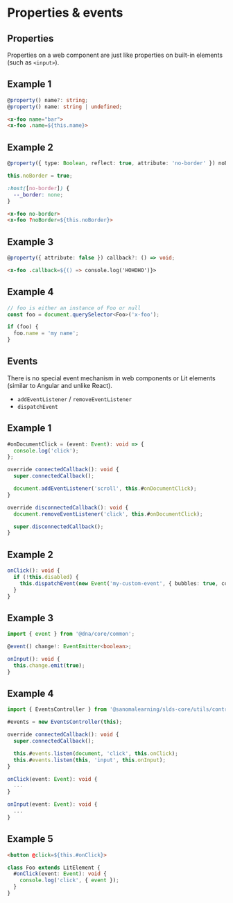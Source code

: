 # Properties & events

## Properties

Properties on a web component are just like properties on built-in elements (such as `<input>`).

## Example 1

```ts
@property() name?: string;
@property() name: string | undefined;
```

```html
<x-foo name="bar">
<x-foo .name=${this.name}>
```

## Example 2

```ts
@property({ type: Boolean, reflect: true, attribute: 'no-border' }) noBorder?: boolean;

this.noBorder = true;
```

```css
:host([no-border]) {
  --_border: none;
}
```

```html
<x-foo no-border>
<x-foo ?noBorder=${this.noBorder}>
```

## Example 3

```ts
@property({ attribute: false }) callback?: () => void;
```

```html
<x-foo .callback=${() => console.log('HOHOHO')}>
```

## Example 4

```ts
// foo is either an instance of Foo or null
const foo = document.querySelector<Foo>('x-foo');

if (foo) {
  foo.name = 'my name';
}
```

## Events

There is no special event mechanism in web components or Lit elements (similar to Angular and unlike React).

- `addEventListener` / `removeEventListener`
- `dispatchEvent`

## Example 1

```ts
#onDocumentClick = (event: Event): void => {
  console.log('click');
};

override connectedCallback(): void {
  super.connectedCallback();

  document.addEventListener('scroll', this.#onDocumentClick);
}

override disconnectedCallback(): void {
  document.removeEventListener('click', this.#onDocumentClick);

  super.disconnectedCallback();
}
```

## Example 2

```ts
onClick(): void {
  if (!this.disabled) {
    this.dispatchEvent(new Event('my-custom-event', { bubbles: true, composed: true }));
  }
}
```

## Example 3

```ts
import { event } from '@dna/core/common';

@event() change!: EventEmitter<boolean>;

onInput(): void {
  this.change.emit(true);
}
```

## Example 4

```ts
import { EventsController } from '@sanomalearning/slds-core/utils/controllers';

#events = new EventsController(this);

override connectedCallback(): void {
  super.connectedCallback();

  this.#events.listen(document, 'click', this.onClick);
  this.#events.listen(this, 'input', this.onInput);
}

onClick(event: Event): void {
  ...
}

onInput(event: Event): void {
  ...
}
```

## Example 5

```html
<button @click=${this.#onClick}>
```

```ts
class Foo extends LitElement {
  #onClick(event: Event): void {
    console.log('click', { event });
  }
}
```